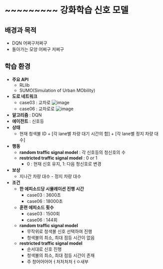 # ~~~~~~~~~ 강화학습 신호 모델 
## 배경과 목적


- DQN 어쩌구저쩌구
- 돌아가는 모양 어쩌구 저쩌구
## 학습 환경
- **주요 API**
  - RLlib
  - SUMO(Simulation of Urban MObility)
- **도로 네트워크**
  - case03 : 교차로 ![image](https://user-images.githubusercontent.com/58590260/137259592-73087132-a10d-4701-927d-6c3a9eabe89c.png)
  - case06 : 교차로로 ![image](https://user-images.githubusercontent.com/58590260/137259384-c9220f41-e80b-44f4-adc6-984875ef6786.png)
- **알고리즘** : DQN
- **에이전트** : 신호등
- **상태**
  - 현재 청색불 ID + [각 lane별 차량 대기 시간의 합] + [각 lane별 정지 차량 대수]
- **행동**
  - **random traffic signal model** : 각 신호등의 청신호의 수
  - **restricted traffic signal model** : 0 or 1
    - 0 : 현재 신호 유지, 1: 다음 청신호로 변경
- **보상**
  - 지나간 차량 대수 - 정지 차량 대수
- **조건**
  - **한 에피소드당 시뮬레이션 진행 시간**
    - case03 : 3600초
    - case06 : 18000초
  - **훈련 에피소드 횟수**
    - case03 : 1500회
    - case06 : 144회
  - **random traffic signal model**
    - 무작위로 청색불 신호 선택하여 진행
    - 청색불의 최소, 최대 점등 시간이 없음
  - **restricted traffic signal model**
    - 순서대로 신호 진행
    - 청색불의 최소, 최대 점등 시간이 존재
    - 주 청어어어어ㅓ처처처처ㅓㅇ새부

